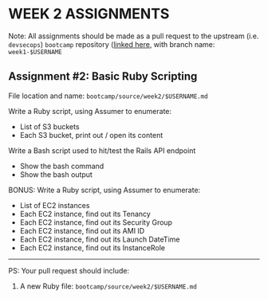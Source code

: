 # WEEK 2 ASSIGNMENTS

Note: All assignments should be made as a pull request to the upstream (i.e. `devsecops`) `bootcamp` repository ([linked here](https://github.com/devsecops/bootcamp), with branch name: `week1-$USERNAME`

## Assignment \#2: Basic Ruby Scripting
File location and name: `bootcamp/source/week2/$USERNAME.md`

Write a Ruby script, using Assumer to enumerate:
  - List of S3 buckets
  - Each S3 bucket, print out / open its content

Write a Bash script used to hit/test the Rails API endpoint
  - Show the bash command
  - Show the bash output

BONUS:
Write a Ruby script, using Assumer to enumerate:
  - List of EC2 instances
  - Each EC2 instance, find out its Tenancy
  - Each EC2 instance, find out its Security Group
  - Each EC2 instance, find out its AMI ID
  - Each EC2 instance, find out its Launch DateTime
  - Each EC2 instance, find out its InstanceRole
-----
PS: Your pull request should include:

1. A new Ruby file: `bootcamp/source/week2/$USERNAME.md`
